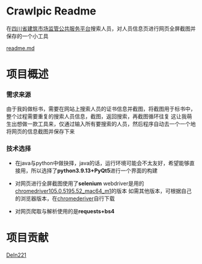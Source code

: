 Crawlpic Readme
===============
在[四川省建筑市场监管公共服务平台](http://sjfw.scjs.net.cn:8001/xxgx/Person/rList.aspx)搜索人员，对人员信息页进行网页全屏截图并保存的一个小工具

[readme.md](./readme.md)


项目概述
=========


### 需求来源
由于我妈做标书，需要在网站上搜索人员的证书信息并截图，将截图用于标书中，整个过程需要重复的搜索人员信息，截图，返回搜索，再截图循环往复
这让我萌生出想做一款工具来，仅通过输入所有要搜索的人员，然后程序自动去一个一个地将网页的信息截图并保存下来

### 技术选择
- 在java与python中做抉择，java的话，运行环境可能会不太友好，希望能够直接用，所以选择了**python3.9.13+PyQt5**进行一个界面的构建

- 对网页进行全屏截图使用了**selenium**
webdriver是用的[chromedriver105.0.5195.52_mac64_m1](http://chromedriver.storage.googleapis.com/index.html?path=105.0.5195.52/)的版本
如需其他版本，可根据自己的浏览器版本，在[chromederiver](http://chromedriver.storage.googleapis.com/index.html)自行下载

- 对网页爬取与解析使用的是**requests+bs4**

项目贡献
======

[DeIn221](https://github.com/DeIn221)

